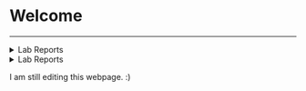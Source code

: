 # **Welcome**
---
<details>
<summary>Lab Reports</summary>

 
- [Lab Report 1](/lab-report-1-week-2.md)
- [Lab Report 1](/lab-report-2-week-4.md)
- [Lab Report 3](/lab-report-3-week-6.md)
</details>

<details>
<summary>Lab Reports</summary>
<ul>
    <a href="/lab-report-1-week-2.md"><li>Lab Report 1</li></a>
    <a href="/lab-report-2-week-4.md"><li>Lab Report 2</li></a>
    <a href="/lab-report-3-week-6.md"><li>Lab Report 3</li></a>
</ul>
</details>

I am still editing this webpage. :)
